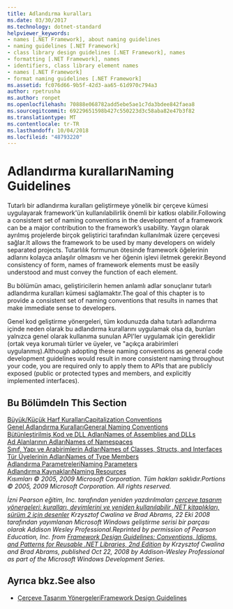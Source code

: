 ```yaml
---
title: Adlandırma kuralları
ms.date: 03/30/2017
ms.technology: dotnet-standard
helpviewer_keywords:
- names [.NET Framework], about naming guidelines
- naming guidelines [.NET Framework]
- class library design guidelines [.NET Framework], names
- formatting [.NET Framework], names
- identifiers, class library element names
- names [.NET Framework]
- format naming guidelines [.NET Framework]
ms.assetid: fc076d66-9b5f-42d3-aa65-61d970c794a3
author: rpetrusha
ms.author: ronpet
ms.openlocfilehash: 70888e068782add5ebe5ae1c7da3bdee842faea8
ms.sourcegitcommit: 69229651598b427c550223d3c58aba82e47b3f82
ms.translationtype: MT
ms.contentlocale: tr-TR
ms.lasthandoff: 10/04/2018
ms.locfileid: "48793220"
---
```

# <a name="naming-guidelines"></a><span data-ttu-id="c8c5f-102">Adlandırma kuralları</span><span class="sxs-lookup"><span data-stu-id="c8c5f-102">Naming Guidelines</span></span>
<span data-ttu-id="c8c5f-103">Tutarlı bir adlandırma kuralları geliştirmeye yönelik bir çerçeve kümesi uygulayarak framework'ün kullanılabilirlik önemli bir katkısı olabilir.</span><span class="sxs-lookup"><span data-stu-id="c8c5f-103">Following a consistent set of naming conventions in the development of a framework can be a major contribution to the framework’s usability.</span></span> <span data-ttu-id="c8c5f-104">Yaygın olarak ayrılmış projelerde birçok geliştirici tarafından kullanılmak üzere çerçevesi sağlar.</span><span class="sxs-lookup"><span data-stu-id="c8c5f-104">It allows the framework to be used by many developers on widely separated projects.</span></span> <span data-ttu-id="c8c5f-105">Tutarlılık formunun ötesinde framework öğelerinin adlarını kolayca anlaşılır olmasını ve her öğenin işlevi iletmek gerekir.</span><span class="sxs-lookup"><span data-stu-id="c8c5f-105">Beyond consistency of form, names of framework elements must be easily understood and must convey the function of each element.</span></span>  
  
 <span data-ttu-id="c8c5f-106">Bu bölümün amacı, geliştiricilerin hemen anlamlı adlar sonuçlanır tutarlı adlandırma kuralları kümesi sağlamaktır.</span><span class="sxs-lookup"><span data-stu-id="c8c5f-106">The goal of this chapter is to provide a consistent set of naming conventions that results in names that make immediate sense to developers.</span></span>  
  
 <span data-ttu-id="c8c5f-107">Genel kod geliştirme yönergeleri, tüm kodunuzda daha tutarlı adlandırma içinde neden olarak bu adlandırma kurallarını uygulamak olsa da, bunları yalnızca genel olarak kullanıma sunulan API'ler uygulamak için gereklidir (ortak veya korumalı türler ve üyeler, ve "açıkça arabirimleri uygulanmış).</span><span class="sxs-lookup"><span data-stu-id="c8c5f-107">Although adopting these naming conventions as general code development guidelines would result in more consistent naming throughout your code, you are required only to apply them to APIs that are publicly exposed (public or protected types and members, and explicitly implemented interfaces).</span></span>  
  
## <a name="in-this-section"></a><span data-ttu-id="c8c5f-108">Bu Bölümde</span><span class="sxs-lookup"><span data-stu-id="c8c5f-108">In This Section</span></span>  
 [<span data-ttu-id="c8c5f-109">Büyük/Küçük Harf Kuralları</span><span class="sxs-lookup"><span data-stu-id="c8c5f-109">Capitalization Conventions</span></span>](../../../docs/standard/design-guidelines/capitalization-conventions.md)  
 [<span data-ttu-id="c8c5f-110">Genel Adlandırma Kuralları</span><span class="sxs-lookup"><span data-stu-id="c8c5f-110">General Naming Conventions</span></span>](../../../docs/standard/design-guidelines/general-naming-conventions.md)  
 [<span data-ttu-id="c8c5f-111">Bütünleştirilmiş Kod ve DLL Adları</span><span class="sxs-lookup"><span data-stu-id="c8c5f-111">Names of Assemblies and DLLs</span></span>](../../../docs/standard/design-guidelines/names-of-assemblies-and-dlls.md)  
 [<span data-ttu-id="c8c5f-112">Ad Alanlarının Adları</span><span class="sxs-lookup"><span data-stu-id="c8c5f-112">Names of Namespaces</span></span>](../../../docs/standard/design-guidelines/names-of-namespaces.md)  
 [<span data-ttu-id="c8c5f-113">Sınıf, Yapı ve Arabirimlerin Adları</span><span class="sxs-lookup"><span data-stu-id="c8c5f-113">Names of Classes, Structs, and Interfaces</span></span>](../../../docs/standard/design-guidelines/names-of-classes-structs-and-interfaces.md)  
 [<span data-ttu-id="c8c5f-114">Tür Üyelerinin Adları</span><span class="sxs-lookup"><span data-stu-id="c8c5f-114">Names of Type Members</span></span>](../../../docs/standard/design-guidelines/names-of-type-members.md)  
 [<span data-ttu-id="c8c5f-115">Adlandırma Parametreleri</span><span class="sxs-lookup"><span data-stu-id="c8c5f-115">Naming Parameters</span></span>](../../../docs/standard/design-guidelines/naming-parameters.md)  
 [<span data-ttu-id="c8c5f-116">Adlandırma Kaynakları</span><span class="sxs-lookup"><span data-stu-id="c8c5f-116">Naming Resources</span></span>](../../../docs/standard/design-guidelines/naming-resources.md)  
 <span data-ttu-id="c8c5f-117">*Kısımları © 2005, 2009 Microsoft Corporation. Tüm hakları saklıdır.*</span><span class="sxs-lookup"><span data-stu-id="c8c5f-117">*Portions © 2005, 2009 Microsoft Corporation. All rights reserved.*</span></span>  
  
 <span data-ttu-id="c8c5f-118">*İzni Pearson eğitim, Inc. tarafından yeniden yazdırılmaları [çerçeve tasarım yönergeleri: kuralları, deyimlerini ve yeniden kullanılabilir .NET kitaplıkları, sürüm 2 için desenler](https://www.informit.com/store/framework-design-guidelines-conventions-idioms-and-9780321545619) Krzysztof Cwalina ve Brad Abrams, 22 Eki 2008 tarafından yayımlanan Microsoft Windows geliştirme serisi bir parçası olarak Addison Wesley Professional.*</span><span class="sxs-lookup"><span data-stu-id="c8c5f-118">*Reprinted by permission of Pearson Education, Inc. from [Framework Design Guidelines: Conventions, Idioms, and Patterns for Reusable .NET Libraries, 2nd Edition](https://www.informit.com/store/framework-design-guidelines-conventions-idioms-and-9780321545619) by Krzysztof Cwalina and Brad Abrams, published Oct 22, 2008 by Addison-Wesley Professional as part of the Microsoft Windows Development Series.*</span></span>  
  
## <a name="see-also"></a><span data-ttu-id="c8c5f-119">Ayrıca bkz.</span><span class="sxs-lookup"><span data-stu-id="c8c5f-119">See also</span></span>

- [<span data-ttu-id="c8c5f-120">Çerçeve Tasarım Yönergeleri</span><span class="sxs-lookup"><span data-stu-id="c8c5f-120">Framework Design Guidelines</span></span>](../../../docs/standard/design-guidelines/index.md)
